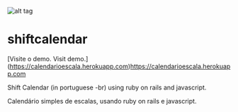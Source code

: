 ![alt tag](http://calendarioescala.herokuapp.com/assets/peracalendar-5f6fc3ac2869255a22f035cd7f5e651fba7184fce842f0fda1b84f8c2d24056f.png)
# shiftcalendar
[Visite o demo. Visit demo.] (https://calendarioescala.herokuapp.com)https://calendarioescala.herokuapp.com

Shift Calendar (in portuguese -br) using ruby on rails and javascript.

Calendário simples de escalas, usando ruby on rails e javascript.

